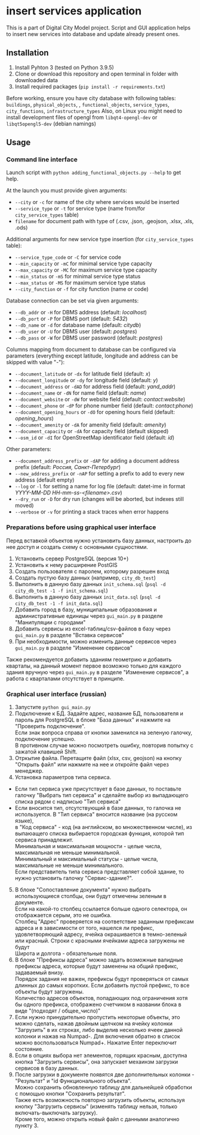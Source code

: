 # insert services application

This is a part of Digital City Model project. Script and GUI application helps to insert new services into database and update already present ones.  

## Installation

1. Install Pyhton 3 (tested on Python 3.9.5)
2. Clone or download this repository and open terminal in folder with downloaded data
3. Install required packages (`pip install -r requirements.txt`)

Before working, ensure you have city database with following tables: `buildings`, `physical_objects`, ,
    `functional_objects`, `service_types`, `city_functions`, `infrastructure_types`
Also, on Linux you might need to install development files of opengl from `libqt4-opengl-dev` or `libqt5opengl5-dev` (debian namings)

## Usage

### Command line interface

Launch script with `python adding_functional_objects.py --help` to get help.

At the launch you must provide given arguments:

* `--city` or `-c` for name of the city where services would be inserted
* `--service_type` or `-t` for service type (name from/for `city_service_types` table)
* `filename` for document path with type of (.csv, .json, .geojson, .xlsx, .xls, .ods)

Additional arguments for new service type insertion (for `city_service_types` table):

* `--service_type_code` or `-C` for service code
* `--min_capacity` or `-mC` for minimal service type capacity
* `--max_capacity` or `-MC` for maximum service type capacity
* `--min_status` or `-mS` for minimal service type status
* `--max_status` or `-MS` for maximum service type status
* `--city_function` or `-f` for city function (name or code)

Database connection can be set via given arguments:

* `--db_addr` or `-H` for DBMS address (default: _localhost_)
* `--db_port` or `-P` for DBMS port (default: _5432_)
* `--db_name` or `-d` for database name (default: _citydb_)
* `--db_user` or `-U` for DBMS user (default: _postgres_)
* `--db_pass` or `-W` for DBMS user password (default: _postgres_)

Columns mapping from document to database can be configured via parameters (everything except latitude, longitude and address can be skipped with value "-"):

* `--document_latitude` or `-dx` for latitude field (default: _x_)
* `--document_longitude` or `-dy` for longitude field (default: _y_)
* `--document_address` or `-dAD` for address field (default: _yand\_addr_)
* `--document_name` or `-dN` for name field (default: _name_)
* `--document_website` or `-dW` for website field (default: _contact:website_)
* `--document_phone` or `-dP` for phone number field (default: _contact:phone_)
* `--document_opening_hours` or `-dO` for opening hours field (default: _opening\_hours_)
* `--document_amenity` or `-dA` for amenity field (default: _amenity_)
* `--document_capacity` or `-dA` for capacity field (default skipped)
* `--osm_id` or `-dI` for OpenStreetMap identificator field (default: _id_)

Other parameters:

* `--document_address_prefix` or `-dAP` for adding a document address prefix (default: _Россия, Санкт-Петербург_)
* `--new_address_prefix` or `-nAP` for setting a prefix to add to every new address (default empty)
* `--log` or `-l` for setting a name for log file (default: datet-ime in format _YYYY-MM-DD HH-mm-ss-\<filename\>.csv_)
* `--dry_run` or `-D` for dry run (changes will be aborted, but indexes still moved)
* `--verbose` or `-v` for printing a stack traces when error happens

### Preparations before using graphical user interface

Перед вставкой объектов нужно установить базу данных, настроить до нее доступ и создать схему с основными сущностями.

1. Установить сервер PostgreSQL (версия 10+)
2. Установить к нему расширение PostGIS
3. Создать пользователя с паролем, которому разрешен вход
4. Создать пустую базу данных (например, `city_db_test`)
5. Выполнить в данную базу данных `init_schema.sql` (`psql -d city_db_test -1 -f init_schema.sql`)
6. Выполнить в данную базу данных `init_data.sql` (`psql -d city_db_test -1 -f init_data.sql`)
7. Добавить город в базу, муниципальные образования и административные единицы через `gui_main.py` в разделе "Манипуляции с городами"
8. Добавить сервисы из excel-таблиц/csv-файлов в базу через `gui_main.py` в разделе "Вставка сервисов"
9. При необходимости, можно изменить данные сервисов через `gui_main.py` в разделе "Изменение сервисов"

Также рекомендуется добавить зданиям геометрию и добавить кварталы, на данный момент первое возможно только для каждого здания вручную
  через `gui_main.py` в разделе "Изменение сервисов", а работа с кварталами отсутствует в принципе.

### Graphical user interface (russian)

1. Запустите `python gui_main.py`
2. Подключение к БД. Задайте адрес, название БД, пользователя и пароль для PostgreSQL в блоке "База данных" и нажмите на "Проверить подключение".  
  Если знак вопроса справа от кнопки заменился на зеленую галочку, подключение успешно.  
  В противном случае можно посмотреть ошибку, повторив попытку с зажатой клавишей Shift.
3. Отркытие файла. Перетащите файл (xlsx, csv, geojson) на кнопку "Открыть файл" или нажмите на нее и откройте файл через менеджер.
4. Установка параметров типа сервиса.
  * Если тип сервиса уже присутствует в базе данных, то поставьте галочку "Выбрать тип сервиса" и сделайте выбор из выпадающего списка рядом с надписью "Тип сервиса"
  * Если вносится тип, отсутствующий в базе данных, то галочка не используется. В "Тип сервиса" вносится название (на русском языке),  
    в "Код сервиса" - код (на английском, во множественном числе), из выпаюащего списка выбирается городская функция, которой тип сервиса принадлежит.  
    Минимальная и максимальная мощности - целые числа, максимальная не меньше минимальной.  
    Минимальный и максимальный статусы - целые числа, максимальные не меньше минимального.  
    Если представитель типа сервиса представляет собой здание, то нужно установить галочку "Сервис-здание?".
5. В блоке "Сопоставление документа" нужно выбрать использующиеся столбцы, они будут отмечены зеленым в документе.  
  Если на какой-то столбец ссылается больше одного селектора, он отображается серым, это не ошибка.  
  Столбец "Адрес" проверяется на соответствие заданным префиксам адреса и в зависимости от того, нашелся ли префикс, удовлетворяющий адресу,
  ячейка окрашивается в темно-зеленый или красный. Строки с красными ячейками адреса загружены не будут  
  Широта и долгота - обязательные поля.
6. В блоке "Префиксы адреса" можно задать возможные валидные префиксы адреса, которые будут заменены на общий префикс, задаваемый внизу.  
  Порядок задания не важен, префиксы будут проверяться от самых длинных до самых коротких. Если добавить пустой префикс, то все объекты будут загружены.  
  Количество адресов объектов, попадающих под ограничения хотя бы одного префикса, отображено счетчиком в названии блока в виде "(подходят / общее_число)"
7. Если нужно принудительно пропустить некоторые объекты, это можно сделать, нажав двойным щелчком на ячейку колонки "Загрузить" в их строках,
  либо выделив несколько ячеек данной колонки и нажав на Numpad-. Для включения обратно в список можно воспользоваться Numpad+. Нажатие Enter переключит состояние.
8. Если в опциях выбора нет элементов, горящих красным, доступна кнопка "Загрузить сервисы", она запускает мехаинзм загрузки сервисов в базу данных.
9. После загрузки в документе появятся две дополнительных колонки - "Результат" и "id Функционального объекта".  
  Можно сохранить обновленную таблицу для дальнейшей обработки с помощью кнопки "Сохранить результат".  
  Также есть возможность повторно загрузить объекты, используя кнопку "Загрузить сервисы" (изменять таблицу нельзя, только включать-выключать загрузку).  
  Кроме того, можно открыть новый файл с данными аналогично пункту 3.